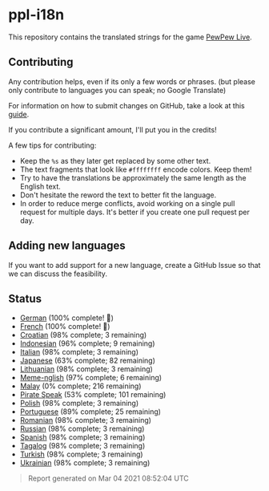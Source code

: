 [//]: # "This file is automatically generated by generate_readme.py"
# ppl-i18n
This repository contains the translated strings for the game [PewPew Live](https://pewpew.live).
## Contributing
Any contribution helps, even if its only a few words or phrases.
(but please only contribute to languages you can speak; no Google Translate)

For information on how to submit changes on GitHub, take a look at this [guide](https://docs.github.com/en/free-pro-team@latest/github/managing-files-in-a-repository/editing-files-in-another-users-repository).

If you contribute a significant amount, I'll put you in the credits!

A few tips for contributing:
* Keep the `%s` as they later get replaced by some other text.
* The text fragments that look like `#ffffffff` encode colors. Keep them!
* Try to have the translations be approximately the same length as the English text.
* Don't hesitate the reword the text to better fit the language.
* In order to reduce merge conflicts, avoid working on a single pull request for multiple days. It's better if you create one pull request per day.
## Adding new languages
If you want to add support for a new language, create a GitHub Issue so that we can discuss
the feasibility.
## Status
* [German](/translations/deu.po) (100% complete! 🎉)
* [French](/translations/fra.po) (100% complete! 🎉)
* [Croatian](/translations/hrv.po) (98% complete; 3 remaining)
* [Indonesian](/translations/ind.po) (96% complete; 9 remaining)
* [Italian](/translations/ita.po) (98% complete; 3 remaining)
* [Japanese](/translations/jpn.po) (63% complete; 82 remaining)
* [Lithuanian](/translations/lit.po) (98% complete; 3 remaining)
* [Meme-nglish](/translations/meme.po) (97% complete; 6 remaining)
* [Malay](/translations/msa.po) (0% complete; 216 remaining)
* [Pirate Speak](/translations/pirate.po) (53% complete; 101 remaining)
* [Polish](/translations/pol.po) (98% complete; 3 remaining)
* [Portuguese](/translations/por.po) (89% complete; 25 remaining)
* [Romanian](/translations/ron.po) (98% complete; 3 remaining)
* [Russian](/translations/rus.po) (98% complete; 3 remaining)
* [Spanish](/translations/spa.po) (98% complete; 3 remaining)
* [Tagalog](/translations/tgl.po) (98% complete; 3 remaining)
* [Turkish](/translations/tur.po) (98% complete; 3 remaining)
* [Ukrainian](/translations/ukr.po) (98% complete; 3 remaining)
> Report generated on Mar 04 2021 08:52:04 UTC